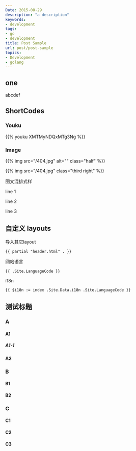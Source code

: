 ```yaml
---
Date: 2015-08-29
description: "a description"
keywords:
- development
tags:
- go
- development
title: Post Sample
url: post/post-sample
topics:
- Development
- golang
---
```


## one

abcdef 

## ShortCodes

### Youku

{{% youku XMTMyNDQxMTg3Ng %}}

### Image

{{% img src="/404.jpg" alt="" class="half" %}}

{{% img src="/404.jpg" class="third right" %}}

图文混排式样

line 1

line 2

line 3

## 自定义 layouts

导入其它layout

```
{{ partial "header.html" . }}
```

网站语言

```
{{ .Site.LanguageCode }}
```

i18n

```
{{ $i18n := index .Site.Data.i18n .Site.LanguageCode }}
```

## 测试标题

### A

#### A1

##### A1-1

#### A2

### B

#### B1

#### B2

### C

#### C1

#### C2

#### C3




